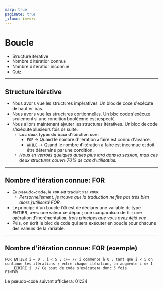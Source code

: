 ```yaml
---
marp: true
paginate: true
_class: invert
---
```


# Boucle
- Structure itérative
- Nombre d'itération connue
- Nombre d'itération inconnue
- Quiz

---

## Structure itérative
- Nous avons vue les structures impératives.  Un bloc de code s'exécute de haut en bas.
- Nous avons vue les structures contionnelles.  Un bloc code s'exécute seulement si une condition booléenne est respecté.
- Nous allons maintenant ajouter les structures itératives.  Un bloc de code s'exécute plusieurs fois de suite.
  - Les deux types de base d'itération sont:
    - `FOR` -> Quand le nombre d'itération à faire est connu d'avance.
    - `WHILE` -> Quand le nombre d'itération à faire est inconnue et doit être déterminé par une condition.
  - *Nous en verrons quelques autres plus tard dans la session, mais ces deux structures couvre 70% de cas d'utilisation.*

---

## Nombre d'itération connue: FOR
- En pseudo-code, le `FOR` est traduit par `POUR`.  
  - *Personnellement, je trouve que la traduction ne fîte pas très bien alors j'utiliserai FOR.*
- Le principe d'un boucle `FOR` est de déclarer une variable de type ENTIER, avec une valeur de départ; une comparaison de fin; une opération d'incrémentation.  *trois principes que vous avez déjà vue*
- Puis, on écrit le bloc de code qui sera exécuter en boucle pour chacune des valeurs de la variable.

---

## Nombre d'itération connue: FOR (exemple)
```
FOR ENTIER i = 0 ; i < 5 ; i++ // i commence à 0 ; tant que i < 5 on continue les itérations ; entre chaque itération, on augmente i de 1
    ÉCRIRE i  // Ce bout de code s'exécutera donc 5 fois.
FINFOR
```
Le pseudo-code suivant affichera: 01234

